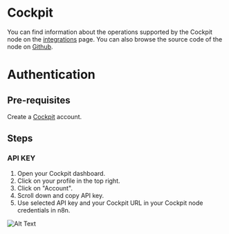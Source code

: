 # Cockpit
You can find information about the operations supported by the Cockpit node on the [integrations](https://n8n.io/integrations/n8n-nodes-base.cockpit) page. You can also browse the source code of the node on [Github](https://github.com/n8n-io/n8n/tree/master/packages/nodes-base/nodes/Cockpit).

# Authentication

## Pre-requisites

Create a [Cockpit](https://www.getcockpit.com/) account.

## Steps

### API KEY

1. Open your Cockpit dashboard.
2. Click on your profile in the top right.
3. Click on "Account".
4. Scroll down and copy API key.
5. Use selected API key and your Cockpit URL in your Cockpit node credentials in n8n.


![Alt Text](https://i.imgur.com/HoQMkwg.gif) 




